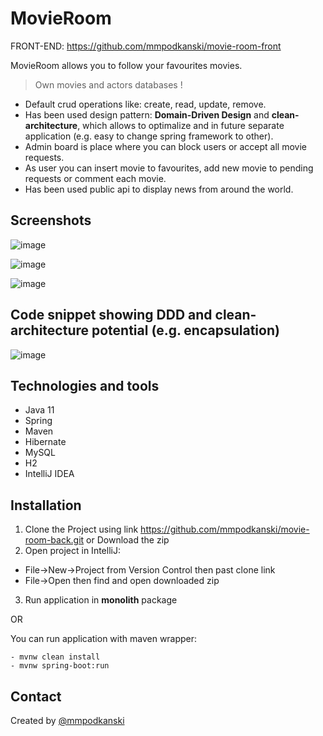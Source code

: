 # MovieRoom
FRONT-END: https://github.com/mmpodkanski/movie-room-front

MovieRoom allows you to follow your favourites movies.

> Own movies and actors databases !

* Default crud operations like: create, read, update, remove.
* Has been used design pattern: **Domain-Driven Design** and **clean-architecture**, which allows to optimalize and in future separate application (e.g. easy to change spring framework to other).
* Admin board is place where you can block users or accept all movie requests.
* As user you can insert movie to favourites, add new movie to pending requests or comment each movie.
* Has been used public api to display news from around the world.

## Screenshots

![image](https://user-images.githubusercontent.com/75319903/116761656-85766d00-aa18-11eb-9453-bda7b9fcbb1b.png)

![image](https://user-images.githubusercontent.com/75319903/116762321-5b25af00-aa1a-11eb-8183-73197e40bf78.png)

![image](https://user-images.githubusercontent.com/75319903/116762375-83151280-aa1a-11eb-8d69-bbba7292c16f.png)

## Code snippet showing DDD and clean-architecture potential (e.g. encapsulation)

![image](https://user-images.githubusercontent.com/75319903/116762840-06833380-aa1c-11eb-848e-3f3ea453978c.png)


## Technologies and tools
* Java 11
* Spring
* Maven
* Hibernate
* MySQL
* H2
* IntelliJ IDEA


## Installation

1. Clone the Project using link https://github.com/mmpodkanski/movie-room-back.git or Download the zip
2. Open project in IntelliJ:
- File->New->Project from Version Control then past clone link
- File->Open then find and open downloaded zip
3. Run application in **monolith** package

OR

You can run application with maven wrapper:
```
- mvnw clean install
- mvnw spring-boot:run
```

## Contact
Created by [@mmpodkanski](https://github.com/mmpodkanski/)

